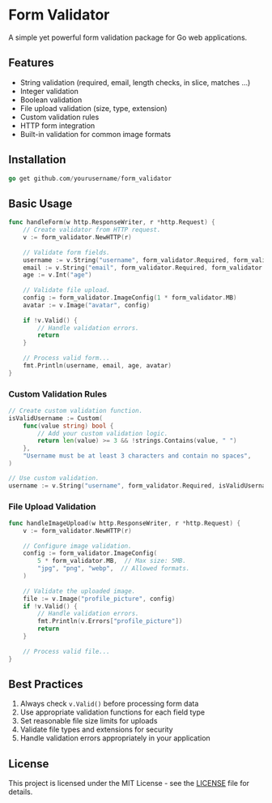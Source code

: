 # Form Validator

A simple yet powerful form validation package for Go web applications.

## Features

- String validation (required, email, length checks, in slice, matches ...)
- Integer validation
- Boolean validation
- File upload validation (size, type, extension)
- Custom validation rules
- HTTP form integration
- Built-in validation for common image formats

## Installation

```go
go get github.com/yourusername/form_validator
```

## Basic Usage

```go
func handleForm(w http.ResponseWriter, r *http.Request) {
    // Create validator from HTTP request.
    v := form_validator.NewHTTP(r)
    
    // Validate form fields.
    username := v.String("username", form_validator.Required, form_validator.MinLength(3))
    email := v.String("email", form_validator.Required, form_validator.Email)
    age := v.Int("age")
    
    // Validate file upload.
    config := form_validator.ImageConfig(1 * form_validator.MB)
    avatar := v.Image("avatar", config)
    
    if !v.Valid() {
        // Handle validation errors.
        return
    }
    
    // Process valid form...
    fmt.Println(username, email, age, avatar)
}
```
### Custom Validation Rules

```go
// Create custom validation function.
isValidUsername := Custom(
    func(value string) bool {
        // Add your custom validation logic.
        return len(value) >= 3 && !strings.Contains(value, " ")
    },
    "Username must be at least 3 characters and contain no spaces",
)

// Use custom validation.
username := v.String("username", form_validator.Required, isValidUsername)
```

### File Upload Validation

```go
func handleImageUpload(w http.ResponseWriter, r *http.Request) {
    v := form_validator.NewHTTP(r)
    
    // Configure image validation.
    config := form_validator.ImageConfig(
        5 * form_validator.MB,  // Max size: 5MB.
        "jpg", "png", "webp",  // Allowed formats.
    )
    
    // Validate the uploaded image.
    file := v.Image("profile_picture", config)
    if !v.Valid() {
        // Handle validation errors.
        fmt.Println(v.Errors["profile_picture"])
        return
    }
    
    // Process valid file...
}
```

## Best Practices

1. Always check `v.Valid()` before processing form data
2. Use appropriate validation functions for each field type
3. Set reasonable file size limits for uploads
4. Validate file types and extensions for security
5. Handle validation errors appropriately in your application

## License

This project is licensed under the MIT License - see the [LICENSE](LICENSE) file for details.

